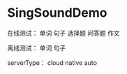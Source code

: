 # SingSoundDemo


在线测试：   单词  句子  选择题   问答题   作文

离线测试：   单词  句子



serverType：    cloud    native    auto
